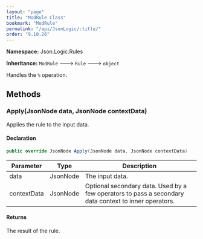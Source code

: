 ```yaml
---
layout: "page"
title: "ModRule Class"
bookmark: "ModRule"
permalink: "/api/JsonLogic/:title/"
order: "9.10.26"
---
```

**Namespace:** Json.Logic.Rules

**Inheritance:**
`ModRule`
 🡒 
`Rule`
 🡒 
`object`

Handles the `%` operation.

## Methods

### Apply(JsonNode data, JsonNode contextData)

Applies the rule to the input data.

#### Declaration

```c#
public override JsonNode Apply(JsonNode data, JsonNode contextData)
```

| Parameter | Type | Description |
|---|---|---|
| data | JsonNode | The input data. |
| contextData | JsonNode | Optional secondary data.  Used by a few operators to pass a secondary<br>    data context to inner operators. |


#### Returns

The result of the rule.

